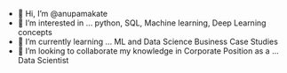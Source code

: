- 👋 Hi, I’m @anupamakate
- 👀 I’m interested in ... python, SQL, Machine learning, Deep Learning concepts
- 🌱 I’m currently learning ... ML and Data Science Business Case Studies 
- 💞️ I’m looking to collaborate my knowledge in Corporate Position as a ... Data Scientist


<!---
anupamakate/anupamakate is a ✨ special ✨ repository because its `README.md` (this file) appears on your GitHub profile.
You can click the Preview link to take a look at your changes.
--->
